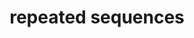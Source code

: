 ---
layout: recommendation
parent: DNA
title: repeated sequences
definition: 
    Repeated sequence: a sequence where, compared to a reference sequence, a segment of <b>one or more</b> nucleotides (the repeat unit) is present several times, one after the other.
discussion:
    Intron 9 of the CFTR gene ends with the sequence ...TGTGTGTGTGTTTTTTTAACAG[ex10]. Both the TG and T stretches are variable in length (from 9 to 13 and 5 to 9 resp.). The reference sequence has 11 TG copies and 7 T's. Is it correct to describe an allele as c.1210-14TG[13]T[5] or for the T stretch as c.1210-6T[5]?: A complex case. First note that by applying the <b>3'rule</b> it is a <b>variable GT and not TG stretch</b>. When the coding DNA reference sequence has TG11 followed by T7, the reference allele is described as c.1210-33GT[11]1210-11[6]. When only variability of the T-stretch is reported, the reference allele is described as c.1210-12[7].<br>To indicate the overall variability found in the population the description is c.1210-33GT[(9_13)]T[(4_8)] for the combined repeat and c.1210-12[(5_9)] for the T-stretch.
---